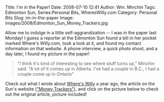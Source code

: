 Title: I'm in the Paper!
Date: 2008-07-10 12:41
Author: Wm. Minchin
Tags: Edmonton Sun, Series:Personal Bits, WheresWilly.com
Category: Personal Bits
Slug: im-in-the-paper
Image: images/2008/Edmonton_Sun_Money_Trackers.jpg

Allow me to indulge in a little self-aggrandization -- I was in the paper
last Monday! I guess a reporter at the Edmonton Sun found a bill in her
pocket marked Where's Willy.com, took a look at it, and found my contact
information on that website. A phone interview, a quick photo shoot, and
a day later, I found my picture in the paper!

> "I think it's kind of interesting to see where stuff turns up,"
> Minchin said. "A lot of it comes up in Alberta. I've had a couple in
> B.C., I had a couple come up in Ontario"

Check out what I wrote about [Where's
Willy]({filename}20070322-wheres-willy.md) a year ago, the
article on the Sun's website (["Money
Trackers"](http://edmontonsun.com/News/Canada/2008/07/07/6085566-sun.html)),
and click on the picture below to check out the original article,
picture included!
